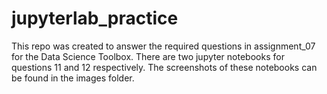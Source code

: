# jupyterlab_practice

This repo was created to answer the required questions in assignment_07 for the Data Science Toolbox. There are two jupyter notebooks for questions 11 and 12 respectively. The screenshots of these notebooks can be found in the images folder.